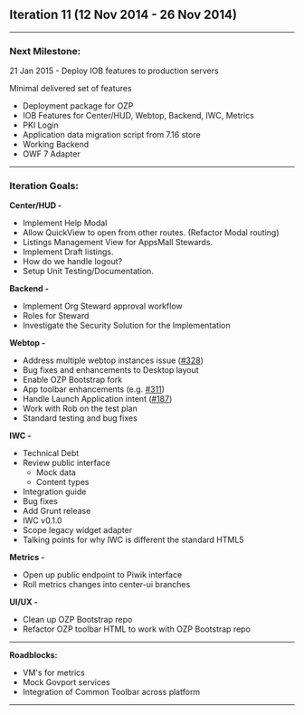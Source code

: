 ## Iteration 11 (12 Nov 2014 -  26 Nov 2014)

***

### Next Milestone:
21 Jan 2015 - Deploy IOB features to production servers

Minimal delivered set of features
* Deployment package for OZP
* IOB Features for Center/HUD, Webtop, Backend, IWC, Metrics
* PKI Login
* Application data migration script from 7.16 store
* Working Backend
* OWF 7 Adapter

***

### Iteration Goals:
**Center/HUD -**
* Implement Help Modal
* Allow QuickView to open from other routes. (Refactor Modal routing)
* Listings Management View for AppsMall Stewards.
* Implement Draft listings.
* How do we handle logout?
* Setup Unit Testing/Documentation.

**Backend -**
* Implement Org Steward approval workflow
* Roles for Steward
* Investigate the Security Solution for the Implementation

**Webtop -**
* Address multiple webtop instances issue ([#328](https://github.com/ozone-development/ozp-webtop/issues/328))
* Bug fixes and enhancements to Desktop layout
* Enable OZP Bootstrap fork
* App toolbar enhancements (e.g. [#311](https://github.com/ozone-development/ozp-webtop/issues/311))
* Handle Launch Application intent ([#187](https://github.com/ozone-development/ozp-webtop/issues/187))
* Work with Rob on the test plan
* Standard testing and bug fixes

**IWC -**
* Technical Debt
* Review public interface
  * Mock data
  * Content types
* Integration guide
* Bug fixes
* Add Grunt release
* IWC v0.1.0
* Scope legacy widget adapter
* Talking points for why IWC is different the standard HTML5

**Metrics -**
* Open up public endpoint to Piwik interface
* Roll metrics changes into center-ui branches

**UI/UX -**
* Clean up OZP Bootstrap repo
* Refactor OZP toolbar HTML to work with OZP Bootstrap repo

***

**Roadblocks:**
* VM's for metrics
* Mock Govport services
* Integration of Common Toolbar across platform

***